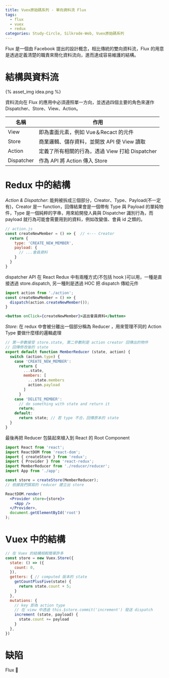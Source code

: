 ```yaml
---
title: Vuex原始碼系列 - 單向資料流 Flux
tags:
  - flux
  - vuex
  - redux
categories: Study-Circle, Silkrode-Web, Vuex原始碼系列
---
```


Flux 是一個由 Facebook 提出的設計概念，相比傳統的雙向資料流，Flux 的用意是透過定義清楚的職責來簡化資料流向，進而達成容易維護的結構。

# 結構與資料流

{% asset_img idea.png %}

資料流向在 Flux 的應用中必須遵照單一方向，並透過四個主要的角色來運作 Dispatcher、Store、View、Action。

|名稱          |作用                                      |
|---          |---                                      |
|View         |即為畫面元素，例如 Vue＆Recact 的元件         |
|Store        |商業邏輯、儲存資料，並開放 API 使 View 讀取    |
|Action       |定義了所有相關的行為，透過 View 打給 Dispatcher|
|Dispatcher   |作為 API 將 Action 傳入 Store              |

# Redux 中的結構

*Action & Dispatcher*: 能夠被拆成三個部分，Creator、Type、Payload(不一定有)，Creator 是一 function，回傳結果會是一個帶有 Type 與 Payload 的單純物件，Type 是一個純粹的字串，用來給開發人員與 Dispatcher 識別行為，而 payload 就行為可能會需要用到的資料，例如改變值、會員 id 之類的。

```js
// action.js
const createNewMember = () => {  // <--- Creator
  return {
    type: 'CREATE_NEW_MEMBER',
    payload: {
      // ...會員資料
    }
  }
}
```

dispatcher API 在 React Redux 中有兩種方式(不包括 hook )可以用，一種是直接透過 store.dispatch, 另一種則是透過 HOC 把 dispatch 傳給元件
```js
import action from './action';
const createNewMember = () => {
  dispatch(action.createNewMember());
}
```
```jsx
<button onClick={createNewMember}>送出會員資料</button>
```

*Store*: 在 redux 中會被分離出一個部分稱為 Reducer ，用來管理不同的 Action Type 要做什麼樣的邏輯處理
```js
// 第一參數接受 store.state, 第二參數則是 action creator 回傳出的物件
// 回傳修改後的 state
export default function MemberReducer (state, action) {
  switch (action.type) {
    case 'CREATE_NEW_MEMBER':
      return {
        ...state,
        members: [
          ...state.members
          action.payload
        ]
      }
    case 'DELETE_MEMBER':
      // do something with state and return it
      return;
    default:
      return state; // 若 type 不合，回傳原本的 state
  }
}
```

最後再把 Reducer 包裝起來植入到 React 的 Root Component

```jsx
import React from 'react';
import ReactDOM from 'react-dom';
import { createStore } from 'redux';
import { Provider } from 'react-redux';
import MemberReducer from './reducer/reducer';
import App from './app';

const store = createStore(MemberReducer);
// 依據我們撰寫的 reducer 建立出 store

ReactDOM.render(
  <Provider store={store}>
    <App />
  </Provider>,
  document.getElementById('root')
);
```

# Vuex 中的結構

```js
// 在 Vuex 的結構相較簡單許多
const store = new Vuex.Store({
  state: () => ({
    count: 0,
  }),
  getters: { // computed 版本的 state
    getCountPlusFive(state) {
      return state.count + 5;
    }
  }, 
  mutations: {
    // key 即為 action type
    // 在 view 中透過 this.$store.commit('increment') 發送 dispatch
    increment (state, payload) {
      state.count += payload
    }
  },
})
```

# 缺陷
Flux 